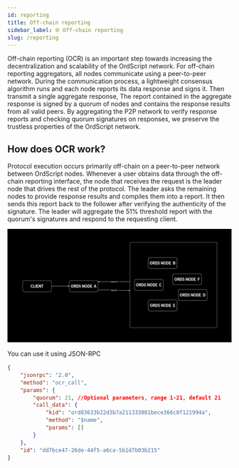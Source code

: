 ```yaml
---
id: reporting 
title: Off-chain reporting
sidebar_label: 🌐 Off-chain reporting
slug: /reporting 
---
```



Off-chain reporting (OCR) is an important step towards increasing the decentralization and scalability of the OrdScript network.
For off-chain reporting aggregators, all nodes communicate using a peer-to-peer network. During the communication process, a lightweight consensus algorithm runs and each node reports its data response and signs it. Then transmit a single aggregate response,
The report contained in the aggregate response is signed by a quorum of nodes and contains the response results from all valid peers. By aggregating the P2P network to verify response reports and checking quorum signatures on responses, we preserve the trustless properties of the OrdScript network.


## How does OCR work?

Protocol execution occurs primarily off-chain on a peer-to-peer network between OrdScript nodes. Whenever a user obtains data through the off-chain reporting interface, the node that receives the request is the leader node that drives the rest of the protocol.
The leader asks the remaining nodes to provide response results and compiles them into a report. It then sends this report back to the follower after verifying the authenticity of the signature. The leader will aggregate the 51% threshold report with the quorum's signatures and respond to the requesting client.


![](./guide/img/1716049726570.jpg)


You can use it using JSON-RPC

```json
{
	"jsonrpc": "2.0",
	"method": "ocr_call",
	"params": {
		"quorum": 21, //Optional parameters, range 1-21, default 21
		"call_data": {
			"kid": "ord83633b22d3b7a211333081bece366c8f121994a",
			"method": "$name",
			"params": []
		}
	},
	"id": "dd7bce47-26de-44f5-a6ca-5b1d7b03b215"
}
```
